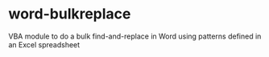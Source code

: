 # word-bulkreplace
VBA module to do a bulk find-and-replace in Word using patterns defined in an Excel spreadsheet
